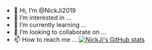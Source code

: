 - 👋 Hi, I’m @NickJi2019
- 👀 I’m interested in ...
- 🌱 I’m currently learning ...
- 💞️ I’m looking to collaborate on ...
- 📫 How to reach me ...
[![NickJi's GitHub stats](https://github-readme-stats.vercel.app/api?username=nickji2019)](https://github.com/anuraghazra/github-readme-stats)
<!---
NickJi2019/NickJi2019 is a ✨ special ✨ repository because its `README.md` (this file) appears on your GitHub profile.
You can click the Preview link to take a look at your changes.
--->
